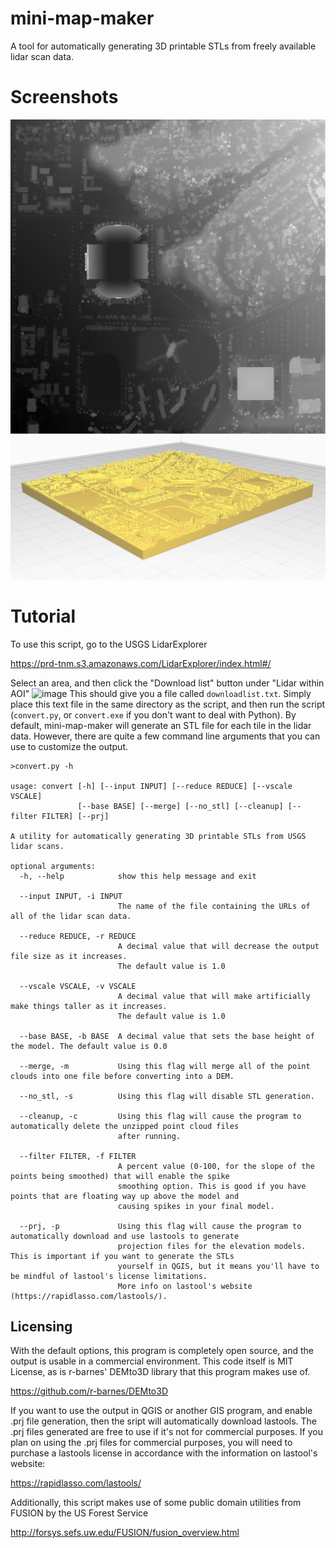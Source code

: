 # mini-map-maker

A tool for automatically generating 3D printable STLs from freely available lidar scan data.

# Screenshots
![image](screenshots\\dem.png)
![image](screenshots\\stl.png)
# Tutorial

To use this script, go to the USGS LidarExplorer

https://prd-tnm.s3.amazonaws.com/LidarExplorer/index.html#/

Select an area, and then click the "Download list" button under "Lidar within AOI"
![image](screenshots\\tutorial.png)
This should give you a file called `downloadlist.txt`. Simply place this text file in the same directory as the script,
and then run the script (`convert.py`, or `convert.exe` if you don't want to deal with Python).  By default,
mini-map-maker will generate an STL file for each tile in the lidar data.  However, there are quite a few command line
arguments that you can use to customize the output.

```
>convert.py -h

usage: convert [-h] [--input INPUT] [--reduce REDUCE] [--vscale VSCALE]
               [--base BASE] [--merge] [--no_stl] [--cleanup] [--filter FILTER] [--prj]

A utility for automatically generating 3D printable STLs from USGS lidar scans.

optional arguments:
  -h, --help            show this help message and exit
  
  --input INPUT, -i INPUT
                        The name of the file containing the URLs of all of the lidar scan data.
                        
  --reduce REDUCE, -r REDUCE
                        A decimal value that will decrease the output file size as it increases.
                        The default value is 1.0
                        
  --vscale VSCALE, -v VSCALE
                        A decimal value that will make artificially make things taller as it increases.
                        The default value is 1.0
                        
  --base BASE, -b BASE  A decimal value that sets the base height of the model. The default value is 0.0
  
  --merge, -m           Using this flag will merge all of the point clouds into one file before converting into a DEM.
  
  --no_stl, -s          Using this flag will disable STL generation.
  
  --cleanup, -c         Using this flag will cause the program to automatically delete the unzipped point cloud files
                        after running.
                        
  --filter FILTER, -f FILTER
                        A percent value (0-100, for the slope of the points being smoothed) that will enable the spike
                        smoothing option. This is good if you have points that are floating way up above the model and
                        causing spikes in your final model.
                        
  --prj, -p             Using this flag will cause the program to automatically download and use lastools to generate
                        projection files for the elevation models. This is important if you want to generate the STLs
                        yourself in QGIS, but it means you'll have to be mindful of lastool's license limitations.
                        More info on lastool's website (https://rapidlasso.com/lastools/).
```


Licensing
--------
With the default options, this program is completely open source, and the output is usable in a commercial environment.
This code itself is MIT License, as is r-barnes' DEMto3D library that this program makes use of.  

https://github.com/r-barnes/DEMto3D

If you want to use the output in QGIS or another GIS program, and enable .prj file generation, then the sript will
automatically download lastools.  The .prj files generated are free to use if it's not for commercial purposes.  If
you plan on using the .prj files for commercial purposes, you will need to purchase a lastools license in accordance
with the information on lastool's website:

https://rapidlasso.com/lastools/

Additionally, this script makes use of some public domain utilities from FUSION by the US Forest Service

http://forsys.sefs.uw.edu/FUSION/fusion_overview.html

